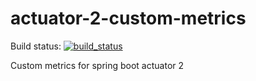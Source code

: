 # actuator-2-custom-metrics

Build status: [![build_status](https://travis-ci.org/BatScream/actuator-2-custom-metrics.svg?branch=master)](https://travis-ci.org/BatScream/actuator-2-custom-metrics)

Custom metrics for spring boot actuator 2
